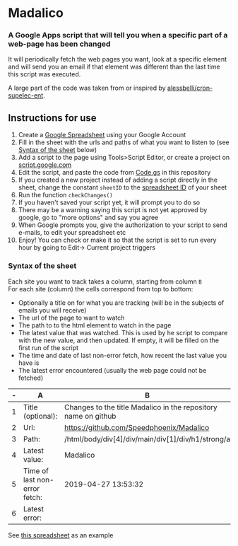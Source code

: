 # Madalico
### A Google Apps script that will tell you when a specific part of a web-page has been changed

It will periodically fetch the web pages you want, look at a specific element and will send you an email if that element was different than the last time this script was executed.  

A large part of the code was taken from or inspired by [alessbelli/cron-supelec-ent](https://github.com/alessbelli/cron-supelec-ent/).  

## Instructions for use
1) Create a [Google Spreadsheet](https://docs.google.com/spreadsheets/) using your Google Account
2) Fill in the sheet with the urls and paths of what you want to listen to (see [Syntax of the sheet](#syntax-of-the-sheet) below)
3) Add a script to the page using Tools>Script Editor, or create a project on [script.google.com](https://script.google.com/home)
4) Edit the script, and paste the code from [Code.gs](Code.gs) in this repository
5) If you created a new project instead of adding a script directly in the sheet, change the constant `sheetID` to the [spreadsheet ID](https://developers.google.com/sheets/api/guides/concepts#spreadsheet_id) of your sheet
6) Run the function `checkChanges()`
7) If you haven't saved your script yet, it will prompt you to do so
8) There may be a warning saying this script is not yet approved by google, go to "more options" and say you agree
9) When Google prompts you, give the authorization to your script to send e-mails, to edit your spreadsheet etc
10) Enjoy! You can check or make it so that the script is set to run every hour by going to Edit-> Current project triggers

### Syntax of the sheet
Each site you want to track takes a column, starting from column `B`  
For each site (column) the cells correspond from top to bottom:
- Optionally a title on  for what you are tracking (will be in the subjects of emails you will receive)
- The url of the page to want to watch
- The path to to the html element to watch in the page
- The latest value that was watched. This is used by he script to compare with the new value, and then updated. If empty, it will be filled on the first run of the script
- The time and date of last non-error fetch, how recent the last value you have is
- The latest error encountered (usually the web page could not be fetched)

-|A|B
-|-|-
1|Title (optional):|Changes to the title Madalico in the repository name on github 
2|Url:|https://github.com/Speedphoenix/Madalico
3|Path:|/html/body/div[4]/div/main/div[1]/div/h1/strong/a
4|Latest value:|Madalico
5|Time of last non-error fetch:|2019-04-27 13:53:32
6|Latest error:|

See [this spreadsheet](https://docs.google.com/spreadsheets/d/1MasTLf3-_XS-Ji0UNaEkb3-qaARx6gpOF40jDxPph88/edit#gid=0) as an example

[//]: # (The name Madalico was adopted after finding out that "mabadiliko" means "change" in Swahili)
